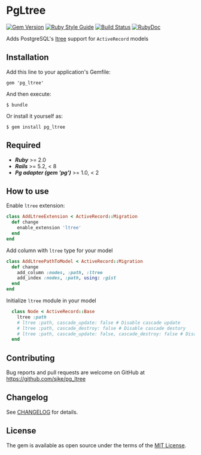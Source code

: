 # PgLtree

[![Gem Version](https://badge.fury.io/rb/pg_ltree.svg)](http://badge.fury.io/rb/pg_ltree)
[![Ruby Style Guide](https://img.shields.io/badge/code_style-rubocop-brightgreen.svg)](https://github.com/rubocop/rubocop)
[![Build Status](https://github.com/sjke/pg_ltree/actions/workflows/tests.yml/badge.svg?branch=master)](https://github.com/sjke/pg_ltree/actions/workflows/tests.yml?query=branch%3A+master+)
[![RubyDoc](http://inch-ci.org/github/sjke/pg_ltree.svg?branch=master)](http://www.rubydoc.info/github/sjke/pg_ltree/)

Adds PostgreSQL's [ltree](http://www.postgresql.org/docs/current/static/ltree.html) support for `ActiveRecord` models

## Installation

Add this line to your application's Gemfile:

    gem 'pg_ltree'

And then execute:

    $ bundle

Or install it yourself as:

    $ gem install pg_ltree

## Required

* **_Ruby_** >= 2.0
* **_Rails_** >= 5.2, < 8
* **_Pg adapter (gem 'pg')_** >= 1.0, < 2


## How to use
Enable `ltree` extension:
```ruby
class AddLtreeExtension < ActiveRecord::Migration
  def change
    enable_extension 'ltree'
  end
end
```

Add column with `ltree` type for your model
```ruby
class AddLtreePathToModel < ActiveRecord::Migration
  def change
    add_column :nodes, :path, :ltree
    add_index :nodes, :path, using: :gist
  end
end
```

Initialize `ltree` module in your model
```ruby
  class Node < ActiveRecord::Base
    ltree :path
    # ltree :path, cascade_update: false # Disable cascade update
    # ltree :path, cascade_destroy: false # Disable cascade destory
    # ltree :path, cascade_update: false, cascade_destroy: false # Disable cascade callbacks
  end
```

## Contributing
Bug reports and pull requests are welcome on GitHub at https://github.com/sjke/pg_ltree

## Changelog
See [CHANGELOG](CHANGELOG.md) for details.

## License
The gem is available as open source under the terms of the [MIT License](MIT-LICENSE).
